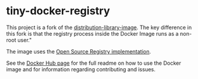 # tiny-docker-registry

This project is a fork of the [distribution-library-image](https://github.com/distribution/distribution-library-image). The key difference in this fork is that the registry process inside the Docker Image runs as a non-root user."

The image uses the [Open Source Registry implementation](https://github.com/distribution/distribution).


See the [Docker Hub page](https://hub.docker.com/repository/docker/ceppelli/tiny-docker-registry) for the full readme on how to use the Docker image and for information regarding contributing and issues.

